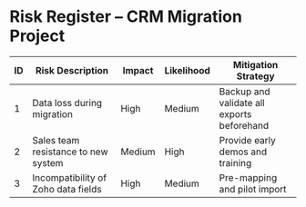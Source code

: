 # Risk Register – CRM Migration Project

| ID | Risk Description                     | Impact | Likelihood | Mitigation Strategy                      |
|----|--------------------------------------|--------|------------|-------------------------------------------|
| 1  | Data loss during migration           | High   | Medium     | Backup and validate all exports beforehand|
| 2  | Sales team resistance to new system  | Medium | High       | Provide early demos and training          |
| 3  | Incompatibility of Zoho data fields  | High   | Medium     | Pre-mapping and pilot import              |
